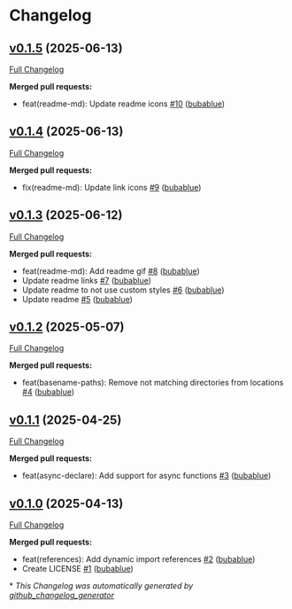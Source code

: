 # Changelog

## [v0.1.5](https://github.com/bubablue/dynamic-import-references/tree/v0.1.5) (2025-06-13)

[Full Changelog](https://github.com/bubablue/dynamic-import-references/compare/v0.1.4...v0.1.5)

**Merged pull requests:**

- feat\(readme-md\): Update readme icons [\#10](https://github.com/bubablue/dynamic-import-references/pull/10) ([bubablue](https://github.com/bubablue))

## [v0.1.4](https://github.com/bubablue/dynamic-import-references/tree/v0.1.4) (2025-06-13)

[Full Changelog](https://github.com/bubablue/dynamic-import-references/compare/v0.1.3...v0.1.4)

**Merged pull requests:**

- fix\(readme-md\): Update link icons [\#9](https://github.com/bubablue/dynamic-import-references/pull/9) ([bubablue](https://github.com/bubablue))

## [v0.1.3](https://github.com/bubablue/dynamic-import-references/tree/v0.1.3) (2025-06-12)

[Full Changelog](https://github.com/bubablue/dynamic-import-references/compare/v0.1.2...v0.1.3)

**Merged pull requests:**

- feat\(readme-md\): Add readme gif [\#8](https://github.com/bubablue/dynamic-import-references/pull/8) ([bubablue](https://github.com/bubablue))
- Update readme links [\#7](https://github.com/bubablue/dynamic-import-references/pull/7) ([bubablue](https://github.com/bubablue))
- Update readme to not use custom styles [\#6](https://github.com/bubablue/dynamic-import-references/pull/6) ([bubablue](https://github.com/bubablue))
- Update readme [\#5](https://github.com/bubablue/dynamic-import-references/pull/5) ([bubablue](https://github.com/bubablue))

## [v0.1.2](https://github.com/bubablue/dynamic-import-references/tree/v0.1.2) (2025-05-07)

[Full Changelog](https://github.com/bubablue/dynamic-import-references/compare/v0.1.1...v0.1.2)

**Merged pull requests:**

- feat\(basename-paths\): Remove not matching directories from locations [\#4](https://github.com/bubablue/dynamic-import-references/pull/4) ([bubablue](https://github.com/bubablue))

## [v0.1.1](https://github.com/bubablue/dynamic-import-references/tree/v0.1.1) (2025-04-25)

[Full Changelog](https://github.com/bubablue/dynamic-import-references/compare/v0.1.0...v0.1.1)

**Merged pull requests:**

- feat\(async-declare\): Add support for async functions [\#3](https://github.com/bubablue/dynamic-import-references/pull/3) ([bubablue](https://github.com/bubablue))

## [v0.1.0](https://github.com/bubablue/dynamic-import-references/tree/v0.1.0) (2025-04-13)

[Full Changelog](https://github.com/bubablue/dynamic-import-references/compare/8de517557934f429cebbfff9a492c757788b43e4...v0.1.0)

**Merged pull requests:**

- feat\(references\): Add dynamic import references [\#2](https://github.com/bubablue/dynamic-import-references/pull/2) ([bubablue](https://github.com/bubablue))
- Create LICENSE [\#1](https://github.com/bubablue/dynamic-import-references/pull/1) ([bubablue](https://github.com/bubablue))



\* *This Changelog was automatically generated by [github_changelog_generator](https://github.com/github-changelog-generator/github-changelog-generator)*

